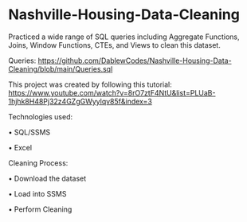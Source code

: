 # Nashville-Housing-Data-Cleaning


Practiced a wide range of SQL queries including Aggregate Functions, Joins, Window Functions, CTEs, and Views to clean this dataset.

Queries: https://github.com/DablewCodes/Nashville-Housing-Data-Cleaning/blob/main/Queries.sql

This project was created by following this tutorial: https://www.youtube.com/watch?v=8rO7ztF4NtU&list=PLUaB-1hjhk8H48Pj32z4GZgGWyylqv85f&index=3

Technologies used:

• SQL/SSMS

• Excel

Cleaning Process:

• Download the dataset

• Load into SSMS

• Perform Cleaning

